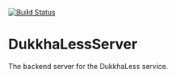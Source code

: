 [![Build Status](https://travis-ci.org/DukkhaLess/DukkhaLessServer.svg?branch=master)](https://travis-ci.org/DukkhaLess/DukkhaLessServer)
# DukkhaLessServer
The backend server for the DukkhaLess service.
